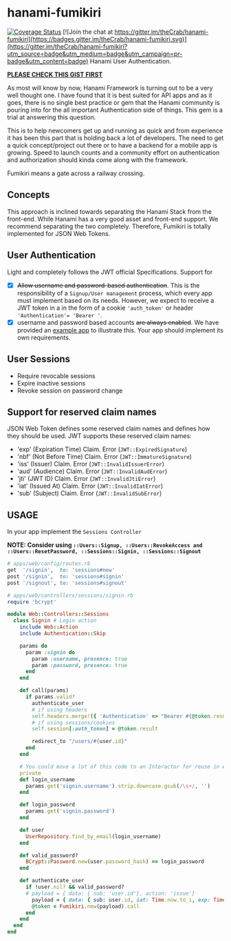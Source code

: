 # hanami-fumikiri

[![Coverage Status](https://coveralls.io/repos/github/theCrab/hanami-fumikiri/badge.svg?branch=master)](https://coveralls.io/github/theCrab/hanami-fumikiri?branch=master) [![Join the chat at https://gitter.im/theCrab/hanami-fumikiri](https://badges.gitter.im/theCrab/hanami-fumikiri.svg)](https://gitter.im/theCrab/hanami-fumikiri?utm_source=badge&utm_medium=badge&utm_campaign=pr-badge&utm_content=badge)
Hanami User Authentication.  

**[PLEASE CHECK THIS GIST FIRST](https://gist.github.com/theCrab/54a339b7a08ddad84e35)**

As most will know by now, Hanami Framework is turning out to be a very well thought one.
I have found that it is best suited for API apps and as it goes, there is no single best practice or gem that the Hanami community is pouring into for the all important Authentication side of things. This gem is a trial at answering this question.

This is to help newcomers get up and running as quick and from experience it has been this part that is holding back a lot of developers. The need to get a quick concept/project out there or to have a backend for a mobile app is growing. Speed to launch counts and a community effort on authentication and authorization should kinda come along with the framework.

Fumikiri means a gate across a railway crossing.

## Concepts
This approach is inclined towards separating the Hanami Stack from the front-end. While Hanami has a very good asset and front-end support. We recommend separating the two completely. Therefore, Fumikiri is totally implemented for JSON Web Tokens.

## User Authentication
Light and completely follows the JWT official Specifications.
Support for
- [x] <del>Allow username and password-based authentication</del>. This is the responsibility of a `Signup/User management` process, which every app must implement based on its needs. However, we expect to receive a JWT token in a in the form of a cookie `'auth_token'` or header `'Authentication'= 'Bearer '`.
- [x] username and password based accounts <del>are always enabled</del>. We have provided an [example app](https://github.com/theCrab/Bookshelf) to illustrate this. Your app should implement its own requirements.

## User Sessions
- Require revocable sessions
- Expire inactive sessions
- Revoke session on password change

## Support for reserved claim names

JSON Web Token defines some reserved claim names and defines how they should be used. JWT supports these reserved claim names:

- 'exp' (Expiration Time) Claim. Error (`JWT::ExpiredSignature`)
- 'nbf' (Not Before Time) Claim. Error (`JWT::ImmatureSignature`)
- 'iss' (Issuer) Claim. Error (`JWT::InvalidIssuerError`)
- 'aud' (Audience) Claim. Error (`JWT::InvalidAudError`)
- 'jti' (JWT ID) Claim. Error (`JWT::InvalidJtiError`)
- 'iat' (Issued At) Claim. Error (`JWT::InvalidIatError`)
- 'sub' (Subject) Claim. Error (`JWT::InvalidSubError`)


## USAGE
In your app implement the `Sessions Controller`

**NOTE: Consider using `::Users::Signup, ::Users::RevokeAccess and ::Users::ResetPassword, ::Sessions::Signin, ::Sessions::Signout`**

```rb
# apps/web/config/routes.rb
get  '/signin',  to: 'sessions#new'
post '/signin',  to: 'sessions#signin'
post '/signout', to: 'sessions#signout'

# apps/web/controllers/sessions/signin.rb
require 'bcrypt'

module Web::Controllers::Sessions
  class Signin # Login action
    include Web::Action
    include Authentication::Skip

    params do
      param :signin do
        param :username, presence: true
        param :password, presence: true
      end
    end

    def call(params)
      if params.valid?
        authenticate_user
        # if using headers
        self.headers.merge!({ 'Authentication' => "Bearer #{@token.result}" })
        # if using sessions/cookies
        self.session[:auth_token] = @token.result

        redirect_to "/users/#{user.id}"
      end
    end

    # You could move a lot of this code to an Interactor for reuse in API, CLI etc
    private
    def login_username
      params.get('signin.username').strip.downcase.gsub(/\s+/, '')
    end

    def login_password
      params.get('signin.password')
    end

    def user
      UserRepository.find_by_email(login_username)
    end

    def valid_password?
      BCrypt::Password.new(user.password_hash) == login_password
    end

    def authenticate_user
      if !user.nil? && valid_password?
      # payload = { data: { sub: 'user.id'}, action: 'issue'}
        payload = { data: { sub: user.id, iat: Time.now.to_i, exp: Time.now.to_i + 800407, aud: 'role:admin' }, action: 'issue' }
        @token = Fumikiri.new(payload).call
      end
    end
  end
end
```
